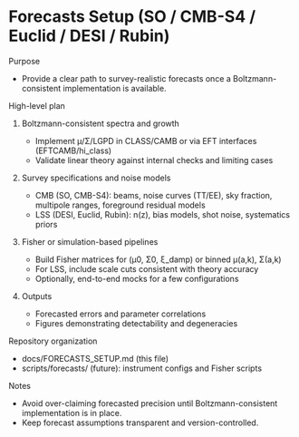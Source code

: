 # Forecasts Setup (SO / CMB-S4 / Euclid / DESI / Rubin)

Purpose
- Provide a clear path to survey-realistic forecasts once a Boltzmann-consistent implementation is available.

High-level plan
1) Boltzmann-consistent spectra and growth
   - Implement μ/Σ/LGPD in CLASS/CAMB or via EFT interfaces (EFTCAMB/hi_class)
   - Validate linear theory against internal checks and limiting cases

2) Survey specifications and noise models
   - CMB (SO, CMB-S4): beams, noise curves (TT/EE), sky fraction, multipole ranges, foreground residual models
   - LSS (DESI, Euclid, Rubin): n(z), bias models, shot noise, systematics priors

3) Fisher or simulation-based pipelines
   - Build Fisher matrices for (μ0, Σ0, ξ_damp) or binned μ(a,k), Σ(a,k)
   - For LSS, include scale cuts consistent with theory accuracy
   - Optionally, end-to-end mocks for a few configurations

4) Outputs
   - Forecasted errors and parameter correlations
   - Figures demonstrating detectability and degeneracies

Repository organization
- docs/FORECASTS_SETUP.md (this file)
- scripts/forecasts/ (future): instrument configs and Fisher scripts

Notes
- Avoid over-claiming forecasted precision until Boltzmann-consistent implementation is in place.
- Keep forecast assumptions transparent and version-controlled.